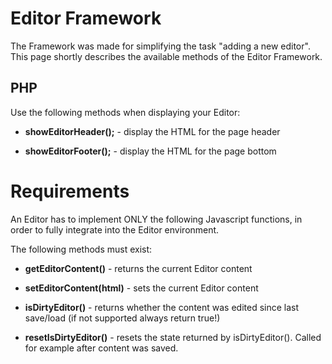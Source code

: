 # Editor Framework

The Framework was made for simplifying the task "adding a new editor". This page shortly describes the available methods of the Editor Framework.
## PHP

Use the following methods when displaying your Editor:


*  **showEditorHeader();** - display the HTML for the page header

*  **showEditorFooter();** - display the HTML for the page bottom

# Requirements

An Editor has to implement ONLY the following Javascript functions, in order to fully integrate into the Editor environment.

The following methods must exist:


*  **getEditorContent()** - returns the current Editor content

*  **setEditorContent(html)** - sets the current Editor content

*  **isDirtyEditor()** - returns whether the content was edited since last save/load (if not supported always return true!)

*  **resetIsDirtyEditor()** - resets the state returned by isDirtyEditor(). Called for example after content was saved.


